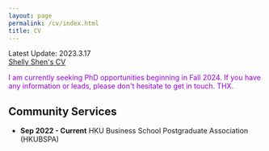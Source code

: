```yaml
---
layout: page
permalink: /cv/index.html
title: CV
---
```


Latest Update: 2023.3.17<br>
[Shelly Shen's CV](https://1drv.ms/w/s!AorxkIFLsOaW_UA5nbInRZQilSNL?e=ZNFOmb)
<br>

<font color='DarkViolet'>I am currently seeking PhD opportunities beginning in Fall 2024. If you have any information or leads, please don't hesitate to get in touch. THX.</font>
<br>

## Community Services
- **Sep 2022 - Current** HKU Business School Postgraduate Association (HKUBSPA)
<br>


